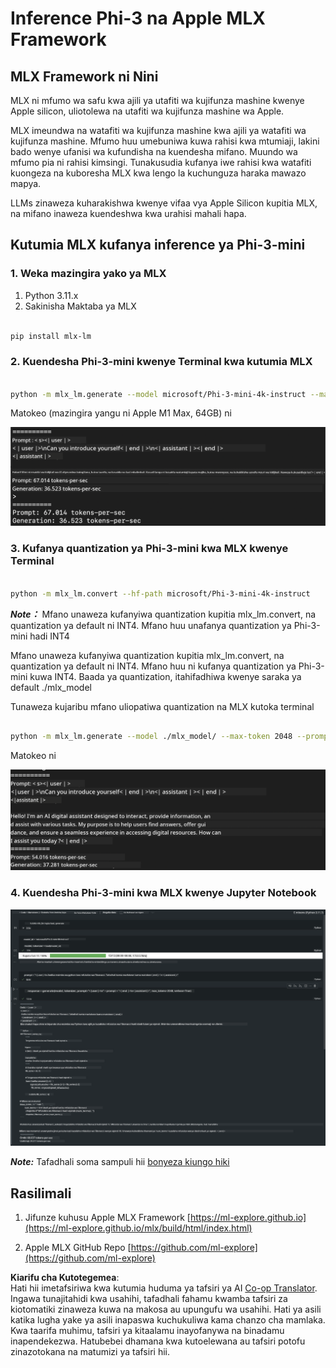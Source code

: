 <!--
CO_OP_TRANSLATOR_METADATA:
{
  "original_hash": "dcb656f3d206fc4968e236deec5d4384",
  "translation_date": "2025-07-17T10:08:37+00:00",
  "source_file": "md/03.FineTuning/03.Inference/MLX_Inference.md",
  "language_code": "sw"
}
-->
# **Inference Phi-3 na Apple MLX Framework**

## **MLX Framework ni Nini**

MLX ni mfumo wa safu kwa ajili ya utafiti wa kujifunza mashine kwenye Apple silicon, uliotolewa na utafiti wa kujifunza mashine wa Apple.

MLX imeundwa na watafiti wa kujifunza mashine kwa ajili ya watafiti wa kujifunza mashine. Mfumo huu umebuniwa kuwa rahisi kwa mtumiaji, lakini bado wenye ufanisi wa kufundisha na kuendesha mifano. Muundo wa mfumo pia ni rahisi kimsingi. Tunakusudia kufanya iwe rahisi kwa watafiti kuongeza na kuboresha MLX kwa lengo la kuchunguza haraka mawazo mapya.

LLMs zinaweza kuharakishwa kwenye vifaa vya Apple Silicon kupitia MLX, na mifano inaweza kuendeshwa kwa urahisi mahali hapa.

## **Kutumia MLX kufanya inference ya Phi-3-mini**

### **1. Weka mazingira yako ya MLX**

1. Python 3.11.x  
2. Sakinisha Maktaba ya MLX  


```bash

pip install mlx-lm

```

### **2. Kuendesha Phi-3-mini kwenye Terminal kwa kutumia MLX**


```bash

python -m mlx_lm.generate --model microsoft/Phi-3-mini-4k-instruct --max-token 2048 --prompt  "<|user|>\nCan you introduce yourself<|end|>\n<|assistant|>"

```

Matokeo (mazingira yangu ni Apple M1 Max, 64GB) ni

![Terminal](../../../../../translated_images/01.5cf57df8f7407cf9281c0237f4e69c3728b8817253aad0835d14108b07c83c88.sw.png)

### **3. Kufanya quantization ya Phi-3-mini kwa MLX kwenye Terminal**


```bash

python -m mlx_lm.convert --hf-path microsoft/Phi-3-mini-4k-instruct

```

***Note：*** Mfano unaweza kufanyiwa quantization kupitia mlx_lm.convert, na quantization ya default ni INT4. Mfano huu unafanya quantization ya Phi-3-mini hadi INT4

Mfano unaweza kufanyiwa quantization kupitia mlx_lm.convert, na quantization ya default ni INT4. Mfano huu ni kufanya quantization ya Phi-3-mini kuwa INT4. Baada ya quantization, itahifadhiwa kwenye saraka ya default ./mlx_model

Tunaweza kujaribu mfano uliopatiwa quantization na MLX kutoka terminal


```bash

python -m mlx_lm.generate --model ./mlx_model/ --max-token 2048 --prompt  "<|user|>\nCan you introduce yourself<|end|>\n<|assistant|>"

```

Matokeo ni

![INT4](../../../../../translated_images/02.7b188681a8eadbc111aba8d8006e4b3671788947a99a46329261e169dd2ec29f.sw.png)


### **4. Kuendesha Phi-3-mini kwa MLX kwenye Jupyter Notebook**


![Notebook](../../../../../translated_images/03.b9705a3a5aaa89f9eb0ca04c1a4565dfe4a5e8cc68604227d2eab149fef1d3c7.sw.png)

***Note:*** Tafadhali soma sampuli hii [bonyeza kiungo hiki](../../../../../code/03.Inference/MLX/MLX_DEMO.ipynb)


## **Rasilimali**

1. Jifunze kuhusu Apple MLX Framework [https://ml-explore.github.io](https://ml-explore.github.io/mlx/build/html/index.html)

2. Apple MLX GitHub Repo [https://github.com/ml-explore](https://github.com/ml-explore)

**Kiarifu cha Kutotegemea**:  
Hati hii imetafsiriwa kwa kutumia huduma ya tafsiri ya AI [Co-op Translator](https://github.com/Azure/co-op-translator). Ingawa tunajitahidi kwa usahihi, tafadhali fahamu kwamba tafsiri za kiotomatiki zinaweza kuwa na makosa au upungufu wa usahihi. Hati ya asili katika lugha yake ya asili inapaswa kuchukuliwa kama chanzo cha mamlaka. Kwa taarifa muhimu, tafsiri ya kitaalamu inayofanywa na binadamu inapendekezwa. Hatubebei dhamana kwa kutoelewana au tafsiri potofu zinazotokana na matumizi ya tafsiri hii.